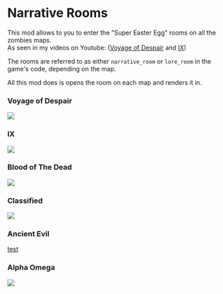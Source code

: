 # Narrative Rooms
This mod allows to you to enter the "Super Easter Egg" rooms on all the zombies maps.\
As seen in my videos on Youtube: ([Voyage of Despair](https://youtube.com/watch?v=81FOtzzDNjk) and [IX](https://youtube.com/watch?v=qxqq84LOukw))

The rooms are referred to as either `narrative_room` or `lore_room` in the game's code, depending on the map. 

All this mod does is opens the room on each map and renders it in. 

### Voyage of Despair
![](https://i.ibb.co/sKsKtsz/voyage1.png)

### IX
![](https://i.ibb.co/Qmsng2f/ix.png)

### Blood of The Dead
![](https://i.ibb.co/fFfWDsJ/botd.png)

### Classified 
![](https://i.ibb.co/vQtty3D/class.png)

### Ancient Evil
[test](https://i.ibb.co/3RcRcgp/ae.png)

### Alpha Omega
![](https://i.ibb.co/sm0DZB4/ao.png)
